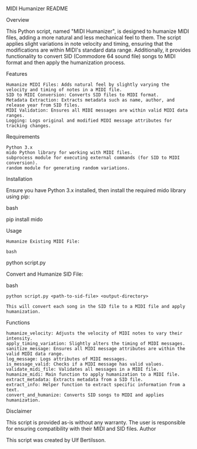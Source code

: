 MIDI Humanizer README

Overview

This Python script, named "MIDI Humanizer", is designed to humanize MIDI files, adding a more natural and less mechanical feel to them. 
The script applies slight variations in note velocity and timing, ensuring that the modifications are within MIDI's standard data range. 
Additionally, it provides functionality to convert SID (Commodore 64 sound file) songs to MIDI format and then apply the humanization process.

Features

    Humanize MIDI Files: Adds natural feel by slightly varying the velocity and timing of notes in a MIDI file.
    SID to MIDI Conversion: Converts SID files to MIDI format.
    Metadata Extraction: Extracts metadata such as name, author, and release year from SID files.
    MIDI Validation: Ensures all MIDI messages are within valid MIDI data ranges.
    Logging: Logs original and modified MIDI message attributes for tracking changes.

Requirements

    Python 3.x
    mido Python library for working with MIDI files.
    subprocess module for executing external commands (for SID to MIDI conversion).
    random module for generating random variations.

Installation

Ensure you have Python 3.x installed, then install the required mido library using pip:

bash

pip install mido

Usage

    Humanize Existing MIDI File:

    bash

python script.py <path-to-midi-file> <output-path>

Convert and Humanize SID File:

bash

    python script.py <path-to-sid-file> <output-directory>

    This will convert each song in the SID file to a MIDI file and apply humanization.

Functions

    humanize_velocity: Adjusts the velocity of MIDI notes to vary their intensity.
    apply_timing_variation: Slightly alters the timing of MIDI messages.
    sanitize_message: Ensures all MIDI message attributes are within the valid MIDI data range.
    log_message: Logs attributes of MIDI messages.
    is_message_valid: Checks if a MIDI message has valid values.
    validate_midi_file: Validates all messages in a MIDI file.
    humanize_midi: Main function to apply humanization to a MIDI file.
    extract_metadata: Extracts metadata from a SID file.
    extract_info: Helper function to extract specific information from a text.
    convert_and_humanize: Converts SID songs to MIDI and applies humanization.

Disclaimer

This script is provided as-is without any warranty. The user is responsible for ensuring compatibility with their MIDI and SID files.
Author

This script was created by Ulf Bertilsson.
